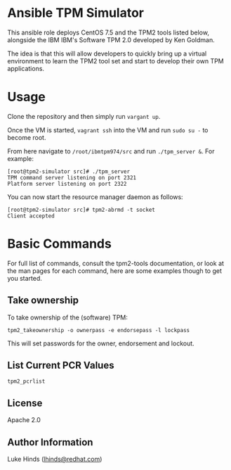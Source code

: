 Ansible TPM Simulator
=====================

This ansible role deploys CentOS 7.5 and the TPM2 tools listed below, alongside
the IBM IBM's Software TPM 2.0 developed by Ken Goldman.

The idea is that this will allow developers to quickly bring up a virtual
environment to learn the TPM2 tool set and start to develop their own TPM
applications.

Usage
=====

Clone the repository and then simply run `vargant up`.

Once the VM is started, `vagrant ssh` into the VM and run `sudo su -` to become
root.

From here navigate to `/root/ibmtpm974/src` and run `./tpm_server &`. For
example:

    [root@tpm2-simulator src]# ./tpm_server
    TPM command server listening on port 2321
    Platform server listening on port 2322

You can now start the resource manager daemon as follows:

    [root@tpm2-simulator src]# tpm2-abrmd -t socket
    Client accepted

Basic Commands
==============

For full list of commands, consult the tpm2-tools documentation, or look at the
man pages for each command, here are some examples though to get you started.

Take ownership
--------------

To take ownership of the (software) TPM:

    tpm2_takeownership -o ownerpass -e endorsepass -l lockpass

This will set passwords for the owner, endorsement and lockout.

List Current PCR Values
-----------------------

    tpm2_pcrlist


License
-------

Apache 2.0

Author Information
------------------

Luke Hinds (lhinds@redhat.com)
